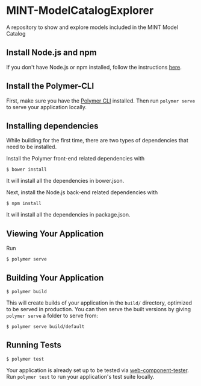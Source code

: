 # MINT-ModelCatalogExplorer
A repository to show and explore models included in the MINT Model Catalog

## Install Node.js and npm

If you don't have Node.js or npm installed, follow the instructions [here](https://www.npmjs.com/get-npm). 

## Install the Polymer-CLI

First, make sure you have the [Polymer CLI](https://www.npmjs.com/package/polymer-cli) installed. Then run `polymer serve` to serve your application locally.

## Installing dependencies

While building for the first time, there are two types of dependencies that need to be installed.

Install the Polymer front-end related dependencies with

```
$ bower install
```
It will install all the dependencies in bower.json.


Next, install the Node.js back-end related dependencies with

```
$ npm install
```

It will install all the dependencies in package.json.

## Viewing Your Application

Run

```
$ polymer serve
```

## Building Your Application

```
$ polymer build
```

This will create builds of your application in the `build/` directory, optimized to be served in production. You can then serve the built versions by giving `polymer serve` a folder to serve from:

```
$ polymer serve build/default
```

## Running Tests

```
$ polymer test
```

Your application is already set up to be tested via [web-component-tester](https://github.com/Polymer/web-component-tester). Run `polymer test` to run your application's test suite locally.